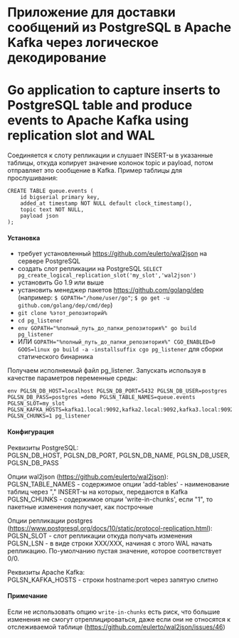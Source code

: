 # Приложение для доставки сообщений из PostgreSQL в Apache Kafka через логическое декодирование
# Go application to capture inserts to PostgreSQL table and produce events to Apache Kafka using replication slot and WAL

Соединяется к слоту репликации и слушает INSERT-ы в указанные таблицы, откуда копирует значение колонок topic и payload, потом отправляет это сообщение в Kafka.
Пример таблицы для прослушивания:
```
CREATE TABLE queue.events (
    id bigserial primary key,
    added_at timestamp NOT NULL default clock_timestamp(),
    topic text NOT NULL,
    payload json
);
```

#### Установка
* требует установленный https://github.com/eulerto/wal2json на сервере PostgreSQL
* создать слот репликации на PostgreSQL ```SELECT pg_create_logical_replication_slot('my_slot','wal2json')```
* установить Go 1.9 или выше
* установить менеджер пакетов https://github.com/golang/dep (например: ```$ GOPATH="/home/user/go"```; ```$ go get -u github.com/golang/dep/cmd/dep```)
* ```git clone %этот_репозиторий%```
* ```cd pg_listener```
* ```env GOPATH="%полный_путь_до_папки_репозитория%" go build pg_listener```
* ИЛИ ```GOPATH="%полный_путь_до_папки_репозитория%" CGO_ENABLED=0 GOOS=linux go build -a -installsuffix cgo pg_listener``` для сборки статического бинарника

Получаем исполняемый файл pg_listener. Запускать используя в качестве параметров переменные среды:
```
env PGLSN_DB_HOST=localhost PGLSN_DB_PORT=5432 PGLSN_DB_USER=postgres PGLSN_DB_PASS=postgres =demo PGLSN_TABLE_NAMES=queue.events PGLSN_SLOT=my_slot
PGLSN_KAFKA_HOSTS=kafka1.local:9092,kafka2.local:9092,kafka3.local:9092 PGLSN_CHUNKS=1 pg_listener
```

#### Конфигурация
Реквизиты PostgreSQL: <br/>
PGLSN_DB_HOST, PGLSN_DB_PORT, PGLSN_DB_NAME, PGLSN_DB_USER, PGLSN_DB_PASS<br/>

Опции wal2json (https://github.com/eulerto/wal2json):<br/>
PGLSN_TABLE_NAMES - содержимое опции 'add-tables' - наименование таблиц через "," INSERT-ы на которых, передаются в Kafka<br/>
PGLSN_CHUNKS - содержимое опции 'write-in-chunks', если "1", то пакетные изменения получает, как построчные<br/>

Опции репликации postgres (https://www.postgresql.org/docs/10/static/protocol-replication.html):<br/>
PGLSN_SLOT - слот репликации откуда получать изменения<br/>
PGLSN_LSN - в виде строки XXX/XXX, начиная с этого WAL начать репликацию. По-умолчанию пустая значение, которое соответствует 0/0.<br/>

Реквизиты Apache Kafka:<br/>
PGLSN_KAFKA_HOSTS - строки hostname:port через запятую слитно<br/>  


#### Примечание
Если не использовать опцию ```write-in-chunks``` есть риск, что большие изменения не смогут отреплицироваться, даже если они не относятся к отслеживаемой таблице (https://github.com/eulerto/wal2json/issues/46)

